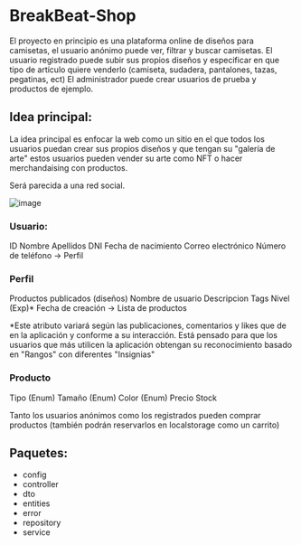# BreakBeat-Shop

El proyecto en principio es una plataforma online de diseños para camisetas, el usuario anónimo puede ver, filtrar y buscar camisetas.
El usuario registrado puede subir sus propios diseños y especificar en que tipo de artículo quiere venderlo (camiseta, sudadera, pantalones, tazas, pegatinas, ect)
El administrador puede crear usuarios de prueba y productos de ejemplo.

## Idea principal:
La idea principal es enfocar la web como un sitio en el que todos los usuarios puedan crear sus propios diseños y que tengan su "galería de arte" estos usuarios pueden vender su arte como NFT o hacer merchandaising con productos. 

Será parecida a una red social.

![image](https://github.com/alvrichh/BreakBeat-Shop/assets/81918923/86132151-eb01-433c-8ec8-4fa6c9083018)

### Usuario:
ID
Nombre
Apellidos
DNI
Fecha de nacimiento
Correo electrónico
Número de teléfono
-> Perfil

### Perfil 
Productos publicados (diseños)
Nombre de usuario
Descripcion
Tags
Nivel (Exp)*
Fecha de creación
-> Lista de productos

*Este atributo variará según las publicaciones, comentarios y likes que de en la aplicación y conforme a su interacción. Está pensado para que los usuarios que más utilicen la aplicación obtengan su reconocimiento basado en  "Rangos" con diferentes "Insignias"
  
### Producto
Tipo (Enum)
Tamaño (Enum)
Color (Enum)
Precio
Stock

Tanto los usuarios anónimos como los registrados pueden comprar productos (también podrán reservarlos en localstorage como un carrito)
## Paquetes:

* config
* controller
* dto
* entities
* error
* repository
* service
